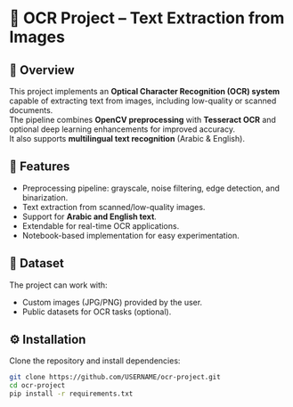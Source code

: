 # 📝 OCR Project – Text Extraction from Images  

## 📌 Overview  
This project implements an **Optical Character Recognition (OCR) system** capable of extracting text from images, including low-quality or scanned documents.  
The pipeline combines **OpenCV preprocessing** with **Tesseract OCR** and optional deep learning enhancements for improved accuracy.  
It also supports **multilingual text recognition** (Arabic & English).  

## 🚀 Features  
- Preprocessing pipeline: grayscale, noise filtering, edge detection, and binarization.  
- Text extraction from scanned/low-quality images.  
- Support for **Arabic and English text**.  
- Extendable for real-time OCR applications.  
- Notebook-based implementation for easy experimentation.  

## 📂 Dataset  
The project can work with:  
- Custom images (JPG/PNG) provided by the user.  
- Public datasets for OCR tasks (optional).  

## ⚙️ Installation  
Clone the repository and install dependencies:  
```bash
git clone https://github.com/USERNAME/ocr-project.git
cd ocr-project
pip install -r requirements.txt
